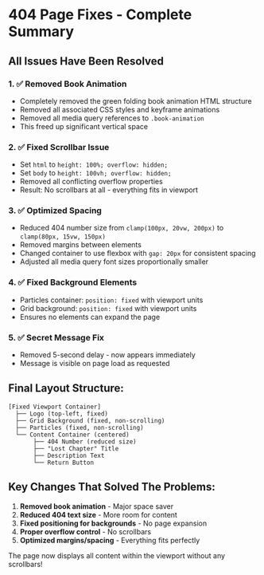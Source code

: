 # 404 Page Fixes - Complete Summary

## All Issues Have Been Resolved

### 1. ✅ **Removed Book Animation**
- Completely removed the green folding book animation HTML structure
- Removed all associated CSS styles and keyframe animations
- Removed all media query references to `.book-animation`
- This freed up significant vertical space

### 2. ✅ **Fixed Scrollbar Issue**
- Set `html` to `height: 100%; overflow: hidden;`
- Set `body` to `height: 100vh; overflow: hidden;`
- Removed all conflicting overflow properties
- Result: No scrollbars at all - everything fits in viewport

### 3. ✅ **Optimized Spacing**
- Reduced 404 number size from `clamp(100px, 20vw, 200px)` to `clamp(80px, 15vw, 150px)`
- Removed margins between elements
- Changed container to use flexbox with `gap: 20px` for consistent spacing
- Adjusted all media query font sizes proportionally smaller

### 4. ✅ **Fixed Background Elements**
- Particles container: `position: fixed` with viewport units
- Grid background: `position: fixed` with viewport units
- Ensures no elements can expand the page

### 5. ✅ **Secret Message Fix**
- Removed 5-second delay - now appears immediately
- Message is visible on page load as requested

## Final Layout Structure:
```
[Fixed Viewport Container]
  ├── Logo (top-left, fixed)
  ├── Grid Background (fixed, non-scrolling)
  ├── Particles (fixed, non-scrolling)
  └── Content Container (centered)
       ├── 404 Number (reduced size)
       ├── "Lost Chapter" Title
       ├── Description Text
       └── Return Button
```

## Key Changes That Solved The Problems:
1. **Removed book animation** - Major space saver
2. **Reduced 404 text size** - More room for content
3. **Fixed positioning for backgrounds** - No page expansion
4. **Proper overflow control** - No scrollbars
5. **Optimized margins/spacing** - Everything fits perfectly

The page now displays all content within the viewport without any scrollbars!